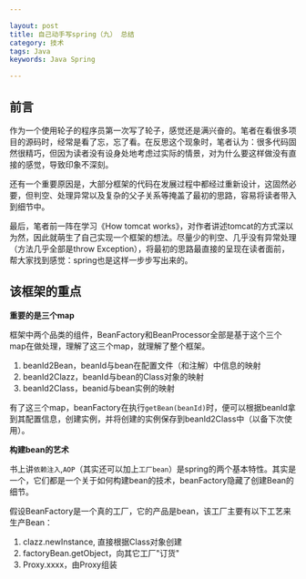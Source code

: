 ```yaml
---

layout: post
title: 自己动手写spring（九） 总结
category: 技术
tags: Java
keywords: Java Spring

---
```


## 前言

作为一个使用轮子的程序员第一次写了轮子，感觉还是满兴奋的。笔者在看很多项目的源码时，经常是看了忘，忘了看。在反思这个现象时，笔者认为：很多代码固然很精巧，但因为读者没有设身处地考虑过实际的情景，对为什么要这样做没有直接的感觉，导致印象不深刻。

还有一个重要原因是，大部分框架的代码在发展过程中都经过重新设计，这固然必要，但判空、处理异常以及复杂的父子关系等掩盖了最初的思路，容易将读者带入到细节中。

最后，笔者前一阵在学习《How tomcat works》，对作者讲述tomcat的方式深以为然，因此就萌生了自己实现一个框架的想法。尽量少的判空、几乎没有异常处理（方法几乎全部是throw Exception），将最初的思路最直接的呈现在读者面前，帮大家找到感觉：spring也是这样一步步写出来的。


## 该框架的重点

**重要的是三个map**

框架中两个品类的组件，BeanFactory和BeanProcessor全部是基于这个三个map在做处理，理解了这三个map，就理解了整个框架。

1. beanId2Bean，beanId与bean在配置文件（和注解）中信息的映射
2. beanId2Clazz，beanId与bean的Class对象的映射
3. beanId2Class，beanid与bean实例的映射

有了这三个map，beanFactory在执行`getBean(beanId)`时，便可以根据beanId拿到其配置信息，创建实例，并将创建的实例保存到beanId2Class中（以备下次使用）。

**构建bean的艺术**

书上讲`依赖注入`,`AOP`（其实还可以加上`工厂bean`）是spring的两个基本特性。其实是一个，它们都是一个关于如何构建bean的技术，beanFactory隐藏了创建Bean的细节。

假设BeanFactory是一个真的工厂，它的产品是bean，该工厂主要有以下工艺来生产Bean：

1. clazz.newInstance, 直接根据Class对象创建
2. factoryBean.getObject，向其它工厂"订货"
3. Proxy.xxxx，由Proxy组装